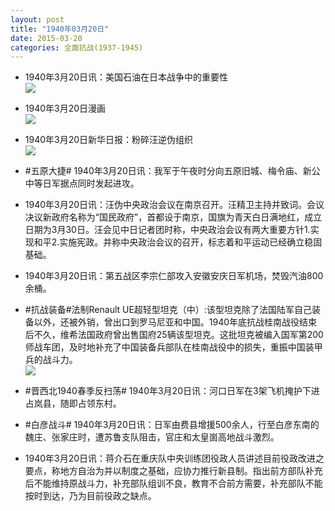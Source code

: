 ```yaml
---
layout: post
title: "1940年03月20日"
date: 2015-03-20
categories: 全面抗战(1937-1945)
---
```


<meta name="referrer" content="no-referrer" />

- 1940年3月20日讯：美国石油在日本战争中的重要性  <br/><img src="https://ww4.sinaimg.cn/large/aca367d8jw1eqcjl6znfnj20pu1dw1f3.jpg" />

- 1940年3月20日漫画 <br/><img src="https://ww4.sinaimg.cn/large/aca367d8jw1eqchva8mclj209i092jsj.jpg" />

- 1940年3月20日新华日报：粉碎汪逆伪组织 <br/><img src="https://ww3.sinaimg.cn/large/aca367d8jw1eqcg4brdisj211n0han91.jpg" />

- #五原大捷# 1940年3月20日讯：我军于午夜时分向五原旧城、梅令庙、新公中等日军据点同时发起进攻。 

- 1940年3月20日讯：汪伪中央政治会议在南京召开。汪精卫主持并致词。会议决议新政府名称为“国民政府”，首都设于南京，国旗为青天白日满地红，成立日期为3月30日。汪会见中日记者团时称，中央政治会议有两大重要方针1.实现和平2.实施宪政。并称中央政治会议的召开，标志着和平运动已经确立稳固基础。 

- 1940年3月20日讯：第五战区李宗仁部攻入安徽安庆日军机场，焚毁汽油800余桶。 

- #抗战装备#法制Renault UE超轻型坦克（中）:该型坦克除了法国陆军自己装备以外，还被外销，曾出口到罗马尼亚和中国。1940年底抗战桂南战役结束后不久，维希法国政府曾出售国府25辆该型坦克。这批坦克被编入国军第200师战车团，及时地补充了中国装备兵部队在桂南战役中的损失，重振中国装甲兵的战斗力。 <br/><img src="https://ww3.sinaimg.cn/large/aca367d8jw1eqbys2vsovj20m80vldrg.jpg" />

- #晋西北1940春季反扫荡# 1940年3月20日讯：河口日军在3架飞机掩护下进占岚县，随即占领东村。 

- #白彦战斗# 1940年3月20日讯：日军由费县增援500余人，行至白彦东南的魏庄、张家庄时，遭苏鲁支队阻击，官庄和太皇崮高地战斗激烈。 

- 1940年3月20日讯：蒋介石在重庆队中央训练团役政人员讲述目前役政改进之要点，称地方自治为并以制度之基础，应协力推行新县制。指出前方部队补充后不能维持原战斗力，补充部队组训不良，教育不合前方需要，补充部队不能按时到达，乃为目前役政之缺点。 

